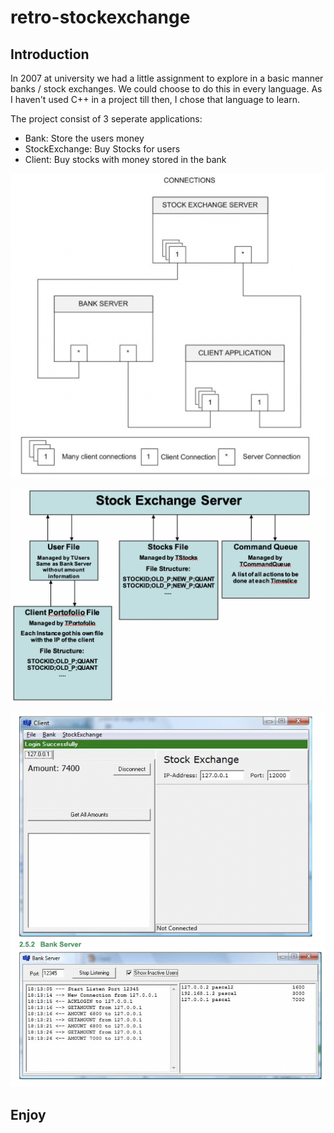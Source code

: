# retro-stockexchange

## Introduction 

In 2007 at university we had a little assignment to explore in a basic manner banks / stock exchanges.
We could choose to do this in every language. As I haven't used C++ in a project till then, I chose that language to learn.

The project consist of 3 seperate applications:

- Bank: Store the users money
- StockExchange: Buy Stocks for users
- Client: Buy stocks with money stored in the bank

![Screenshot 1](images/screen1.png)

![Screenshot 2](images/screen2.png)

![Screenshot 3](images/screen3.png)

## Enjoy

